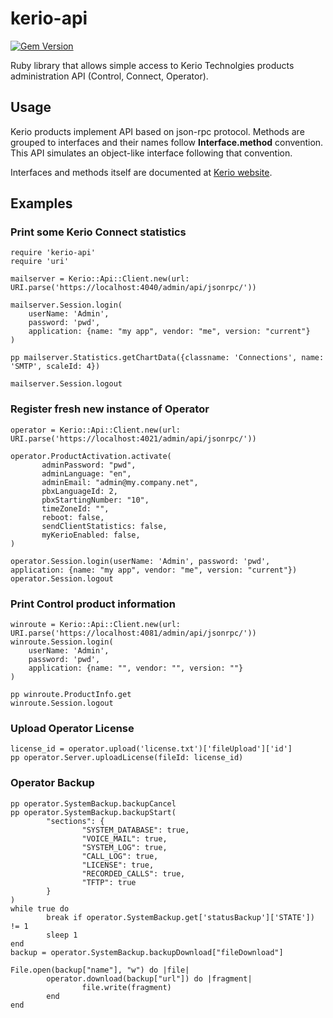 kerio-api
=========
[![Gem Version](https://badge.fury.io/rb/kerio-api.svg)](https://badge.fury.io/rb/kerio-api)

Ruby library that allows simple access to Kerio Technolgies products administration API (Control, Connect, Operator).

Usage
-----

Kerio products implement API based on json-rpc protocol. Methods are grouped to interfaces and their names follow **Interface.method** convention. This API simulates an object-like interface following that convention.

Interfaces and methods itself are documented at [Kerio website](http://www.kerio.com/learn-community/developer-zone/details).

Examples
--------

### Print some Kerio Connect statistics
```
require 'kerio-api'
require 'uri'

mailserver = Kerio::Api::Client.new(url: URI.parse('https://localhost:4040/admin/api/jsonrpc/'))

mailserver.Session.login(
	userName: 'Admin',
	password: 'pwd',
	application: {name: "my app", vendor: "me", version: "current"}
)

pp mailserver.Statistics.getChartData({classname: 'Connections', name: 'SMTP', scaleId: 4})

mailserver.Session.logout
```

### Register fresh new instance of Operator
```
operator = Kerio::Api::Client.new(url: URI.parse('https://localhost:4021/admin/api/jsonrpc/'))

operator.ProductActivation.activate(
       adminPassword: "pwd",
       adminLanguage: "en",
       adminEmail: "admin@my.company.net",
       pbxLanguageId: 2,
       pbxStartingNumber: "10",
       timeZoneId: "",
       reboot: false,
       sendClientStatistics: false,
       myKerioEnabled: false,
)

operator.Session.login(userName: 'Admin', password: 'pwd', application: {name: "my app", vendor: "me", version: "current"})
operator.Session.logout
```

### Print Control product information
```
winroute = Kerio::Api::Client.new(url: URI.parse('https://localhost:4081/admin/api/jsonrpc/'))
winroute.Session.login(
	userName: 'Admin',
	password: 'pwd',
	application: {name: "", vendor: "", version: ""}
)

pp winroute.ProductInfo.get
winroute.Session.logout

```

### Upload Operator License
```
license_id = operator.upload('license.txt')['fileUpload']['id']
pp operator.Server.uploadLicense(fileId: license_id)

```

### Operator Backup
```
pp operator.SystemBackup.backupCancel
pp operator.SystemBackup.backupStart(
        "sections": {
                "SYSTEM_DATABASE": true,
                "VOICE_MAIL": true,
                "SYSTEM_LOG": true,
                "CALL_LOG": true,
                "LICENSE": true,
                "RECORDED_CALLS": true,
                "TFTP": true
        }
)
while true do
        break if operator.SystemBackup.get['statusBackup']['STATE']) != 1
        sleep 1
end
backup = operator.SystemBackup.backupDownload["fileDownload"]

File.open(backup["name"], "w") do |file|
        operator.download(backup["url"]) do |fragment|
                file.write(fragment)
        end
end
```
